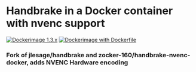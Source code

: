 # Handbrake in a Docker container with nvenc support
[![Dockerimage 1.3.x](https://github.com/HiWay-Media/handbrake-nvenc-docker-v2/actions/workflows/dockerimage-13x.yml/badge.svg)](https://github.com/HiWay-Media/handbrake-nvenc-docker-v2/actions/workflows/dockerimage-13x.yml)
[![Dockerimage with Dockerfile](https://github.com/HiWay-Media/handbrake-nvenc-docker-v2/actions/workflows/dockerimage.yml/badge.svg)](https://github.com/HiWay-Media/handbrake-nvenc-docker-v2/actions/workflows/dockerimage.yml)

### Fork of jlesage/handbrake and zocker-160/handbrake-nvenc-docker, adds NVENC Hardware encoding
